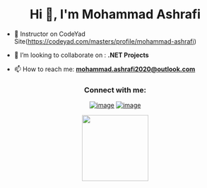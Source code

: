 <h1 align="center">Hi 👋, I'm Mohammad Ashrafi</h1>

- 🔭 Instructor on CodeYad Site(https://codeyad.com/masters/profile/mohammad-ashrafi)

- 👯 I’m looking to collaborate on : **.NET Projects**

- 📫 How to reach me: **mohammad.ashrafi2020@outlook.com**

<h3 align="center">Connect with me:</h3>
<div align="center">

[![image](https://img.shields.io/badge/LinkedIn-0077B5?style=for-the-badge&logo=linkedin&logoColor=white)](https://www.linkedin.com/in/mohammad-ashrafi-50890718a/)
[![image](https://img.shields.io/badge/Instagram-E4405F?style=for-the-badge&logo=instagram&logoColor=white)](https://www.instagram.com/mohammad_ashrafi80/)
</div>

<p align= "center">
  <img height= "150" src="https://github-readme-stats.vercel.app/api?username=mohammad-ashrafi2020&theme=react&show_icons=true&include_all_commits=true" />
</p>
